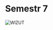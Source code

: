 # Semestr 7

![WIZUT](https://user-images.githubusercontent.com/12998256/96824608-7d1cf400-142f-11eb-9b66-0d929ffe984b.JPG)
